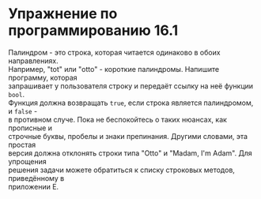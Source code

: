 # Упражнение по программированию 16.1  
Палиндром - это строка, которая читается одинаково в обоих направлениях.  
Например, "tot" или "otto" - короткие палиндромы. Напишите программу, которая  
запрашивает у пользователя строку и передаёт ссылку на неё функции `bool`.  
Функция должна возвращать `true`, если строка является палиндромом, и `false` -  
в противном случе. Пока не беспокойтесь о таких нюансах, как прописные и  
строчные буквы, пробелы и знаки препинания. Другими словами, эта простая  
версия должна отклонять строки типа "Otto" и "Madam, I'm Adam". Для упрощения  
решения задачи можете обратиться к списку строковых методов, приведённому в  
приложении Е.  
